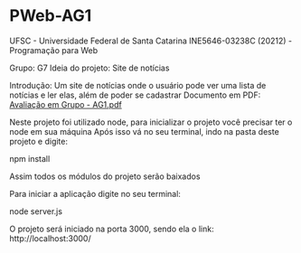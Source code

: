 # PWeb-AG1

UFSC - Universidade Federal de Santa Catarina
INE5646-03238C (20212) - Programação para Web

Grupo: G7
Ideia do projeto: Site de notícias

Introdução:
Um site de notícias onde o usuário pode ver uma lista de notícias e ler elas, além de poder se cadastrar
Documento em PDF: [Avaliação em Grupo - AG1.pdf](https://github.com/BrunoRafaelLeal/PWeb-AG1/files/7699213/Avaliacao.em.Grupo.-.AG1.pdf)

Neste projeto foi utilizado node, para inicializar o projeto você precisar ter o node em sua máquina
Após isso vá no seu terminal, indo na pasta deste projeto e digite:

npm install

Assim todos os módulos do projeto serão baixados

Para iniciar a aplicação digite no seu terminal:

node server.js

O projeto será iniciado na porta 3000, sendo ela o link: 
http://localhost:3000/
